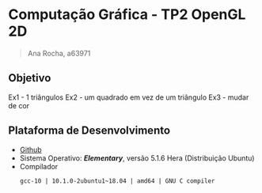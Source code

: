 # Computação Gráfica - TP2 OpenGL 2D
> Ana Rocha, a63971

## Objetivo
Ex1 - 1 triângulos
Ex2 - um quadrado em vez de um triângulo
Ex3 - mudar de cor
## Plataforma de Desenvolvimento
- [Github](https://github.com/AnaLuciaRocha/CG)
- Sistema Operativo: ***Elementary***, versão 5.1.6 Hera (Distribuição Ubuntu)
- Compilador 
    ```
    gcc-10 | 10.1.0-2ubuntu1~18.04 | amd64 | GNU C compiler
    ```
    </p>